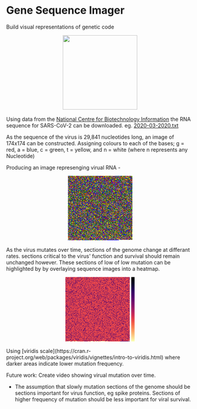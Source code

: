 # Gene Sequence Imager
Build visual representations of genetic code
<p align="center">
  <img 
    src="https://camo.githubusercontent.com/fd53c822ce00b9f1390fa43731f3d352cbd61767/68747470733a2f2f696d6167652e7368757474657273746f636b2e636f6d2f7a2f73746f636b2d766563746f722d69636f6e2d6f662d7468652d7374727563747572652d6f662d7468652d646e612d6d6f6c6563756c652d73706972616c2d64656f78797269626f6e75636c6569632d616369642d646e612d776974682d666f726d756c612d616e642d313034313839383337382e6a7067"
    width="200" 
    height=200"
  >
</p>

Using data from the [National Centre for Biotechnology Information](https://www.ncbi.nlm.nih.gov/genbank/sars-cov-2-seqs/) 
the RNA sequence for SARS-CoV-2 can be downloaded. 
eg. [2020-03-2020.txt](https://github.com/Bencargs/Gene-Sequence-Imager/blob/master/17-04-2020.txt)

As the sequence of the virus is 29,841 nucleotides long, an image of 174x174 can be constructed. 
Assigning colours to each of the bases; g = red, a = blue, c = green, t = yellow, and n = white (where n represents any Nucleotide)

Producing an image represenging virual RNA -
<p align="center">
  <img src="https://github.com/Bencargs/Gene-Sequence-Imager/blob/master/AUS%2025-01-2020.png">
</p>

As the virus mutates over time, sections of the genome change at differant rates.
sections critical to the virus' function and survival should remain unchanged however.
These sections of low of low mutation can be highlighted by by overlaying sequence images into a heatmap.
<p align="center">
  <img src="https://github.com/Bencargs/Gene-Sequence-Imager/blob/master/Heatmap.png">
  <img src="https://github.com/Bencargs/Gene-Sequence-Imager/blob/master/viridisScale.png" height="173">
</p>
Using [viridis scale](https://cran.r-project.org/web/packages/viridis/vignettes/intro-to-viridis.html)
where darker areas indicate lower mutation frequency.


Future work:
Create video showing virual mutation over time.
- The assumption that slowly mutation sections of the genome should be sections important for virus function, eg spike proteins. 
Sections of higher frequency of mutation should be less important for viral survival.
